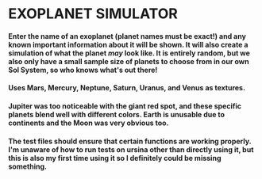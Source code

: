 # EXOPLANET SIMULATOR

#### Enter the name of an exoplanet (planet names must be exact!) and any known important information about it will be shown. It will also create a simulation of what the planet *may* look like. It is entirely random, but we also only have a small sample size of planets to choose from in our own Sol System, so who knows what's out there!

#### Uses Mars, Mercury, Neptune, Saturn, Uranus, and Venus as textures.
#### Jupiter was too noticeable with the giant red spot, and these specific planets blend well with different colors. Earth is unusable due to continents and the Moon was very obvious too.

#### The test files should ensure that certain functions are working properly. I'm unaware of how to run tests on ursina other than directly using it, but this is also my first time using it so I definitely could be missing something.